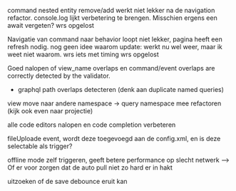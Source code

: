 command nested entity remove/add werkt niet lekker na de navigation refactor.
    console.log lijkt verbetering te brengen. Misschien ergens een await vergeten?
    wrs opgelost

Navigatie van command naar behavior loopt niet lekker, pagina heeft een refresh nodig.
    nog geen idee waarom
    update: werkt nu wel weer, maar ik weet niet waarom. wrs iets met timing
    wrs opgelost

Goed nalopen of view_name overlaps en command/event overlaps are correctly detected by the validator.
+ graphql path overlaps detecteren (denk aan duplicate named queries)

view move naar andere namespace -> query namespace mee refactoren (kijk ook even naar projectie)

alle code editors nalopen en code completion verbeteren

fileUploade event, wordt deze toegevoegd aan de config.xml, en is deze selectable als trigger?

offline mode zelf triggeren, geeft betere performance op slecht netwerk --> Of er voor zorgen dat de auto pull
niet zo hard er in hakt

uitzoeken of de save debounce eruit kan